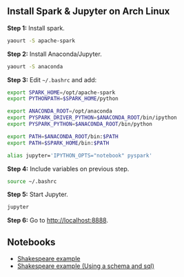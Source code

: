 
## Install Spark & Jupyter on Arch Linux

**Step 1:** Install spark.

```bash
yaourt -S apache-spark
```

**Step 2:** Install Anaconda/Jupyter.

```bash
yaourt -S anaconda
```

**Step 3:** Edit ```~/.bashrc``` and add:

```bash
export SPARK_HOME=/opt/apache-spark
export PYTHONPATH=$SPARK_HOME/python

export ANACONDA_ROOT=/opt/anaconda
export PYSPARK_DRIVER_PYTHON=$ANACONDA_ROOT/bin/ipython
export PYSPARK_PYTHON=$ANACONDA_ROOT/bin/python

export PATH=$ANACONDA_ROOT/bin:$PATH
export PATH=$SPARK_HOME/bin:$PATH

alias jupyter='IPYTHON_OPTS="notebook" pyspark'
```

**Step 4:** Include variables on previous step.

```bash
source ~/.bashrc
```

**Step 5:** Start Jupyter.

```bash
jupyter
```

**Step 6:** Go to [http://localhost:8888](http://localhost:8888).

## Notebooks

* [Shakespeare example](notebooks/shakespeare/shakespeare.md)
* [Shakespeare example (Using a schema and sql)](notebooks/shakespeare/shakespeare-v2.md)
